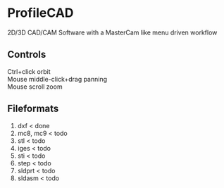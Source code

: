 # ProfileCAD
2D/3D CAD/CAM Software with a MasterCam like menu driven workflow

Controls
--------
Ctrl+click orbit<br>
Mouse middle-click+drag panning<br>
Mouse scroll zoom<br>

Fileformats
-----------
1. dxf < done
2. mc8, mc9 < todo
3. stl < todo
4. iges < todo
5. sti < todo
6. step < todo
7. sldprt < todo
8. sldasm < todo
